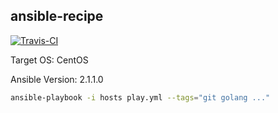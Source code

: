 ## ansible-recipe

[![Travis-CI](https://img.shields.io/travis/xuqingfeng/ansible-recipe/master.svg?style=flat-square)](https://travis-ci.org/xuqingfeng/ansible-recipe)

Target OS: CentOS

Ansible Version: 2.1.1.0

```sh
ansible-playbook -i hosts play.yml --tags="git golang ..."
```
